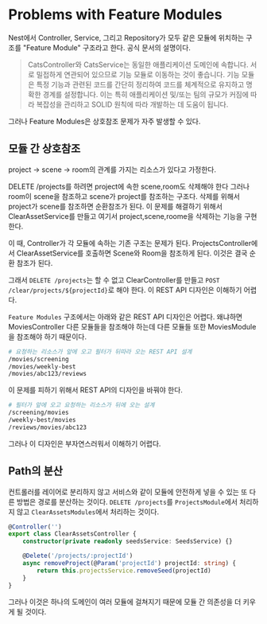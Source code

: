 # Problems with Feature Modules

Nest에서 Controller, Service, 그리고 Repository가 모두 같은 모듈에 위치하는 구조를 "Feature Module" 구조라고 한다.
공식 문서의 설명이다.

> CatsController와 CatsService는 동일한 애플리케이션 도메인에 속합니다.
> 서로 밀접하게 연관되어 있으므로 기능 모듈로 이동하는 것이 좋습니다.
> 기능 모듈은 특정 기능과 관련된 코드를 간단히 정리하여 코드를 체계적으로 유지하고 명확한 경계를 설정합니다.
> 이는 특히 애플리케이션 및/또는 팀의 규모가 커짐에 따라 복잡성을 관리하고 SOLID 원칙에 따라 개발하는 데 도움이 됩니다.

그러나 Feature Modules은 상호참조 문제가 자주 발생할 수 있다.

## 모듈 간 상호참조

project -> scene -> room의 관계를 가지는 리소스가 있다고 가정한다.

DELETE /projects를 하려면 project에 속한 scene,room도 삭제해야 한다
그러나 room이 scene을 참조하고 scene가 project를 참조하는 구조다.
삭제를 위해서 project가 scene를 참조하면 순환참조가 된다.
이 문제를 해결하기 위해서 ClearAssetService를 만들고 여기서 project,scene,roome을 삭제하는 기능을 구현한다.

이 때, Controller가 각 모듈에 속하는 기존 구조는 문제가 된다.
ProjectsController에서 ClearAssetService를 호출하면 Scene와 Room을 참조하게 된다.
이것은 결국 순환 참조가 된다.

그래서 `DELETE /projects`는 할 수 없고 ClearController를 만들고 `POST /clear/projects/${projectId}`로 해야 한다.
이 REST API 디자인은 이해하기 어렵다.

`Feature Modules` 구조에서는 아래와 같은 REST API 디자인은 어렵다. 왜냐하면 MoviesController 다른 모듈들을 참조해야 하는데 다른 모듈들 또한 MoviesModule을 참조해야 하기 때문이다.

```sh
# 요청하는 리소스가 앞에 오고 필터가 뒤따라 오는 REST API 설계
/movies/screening
/movies/weekly-best
/movies/abc123/reviews
```

이 문제를 피하기 위해서 REST API의 디자인을 바꿔야 한다.

```sh
# 필터가 앞에 오고 요청하는 리소스가 뒤에 오는 설계
/screening/movies
/weekly-best/movies
/reviews/movies/abc123
```

그러나 이 디자인은 부자연스러워서 이해하기 어렵다.

## Path의 분산

컨트롤러를 레이어로 분리하지 않고 서비스와 같이 모듈에 안전하게 넣을 수 있는 또 다른 방법은 경로를 분산하는 것이다. `DELETE /projects`를 `ProjectsModule`에서 처리하지 않고 `ClearAssetsModules`에서 처리하는 것이다.

```ts
@Controller('')
export class ClearAssetsController {
    constructor(private readonly seedsService: SeedsService) {}

    @Delete('/projects/:projectId')
    async removeProject(@Param('projectId') projectId: string) {
        return this.projectsService.removeSeed(projectId)
    }
}
```

그러나 이것은 하나의 도메인이 여러 모듈에 걸쳐지기 때문에 모듈 간 의존성을 더 키우게 될 것이다.
